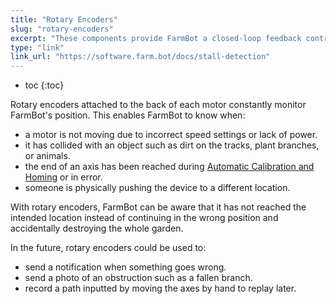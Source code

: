 ```yaml
---
title: "Rotary Encoders"
slug: "rotary-encoders"
excerpt: "These components provide FarmBot a closed-loop feedback control system"
type: "link"
link_url: "https://software.farm.bot/docs/stall-detection"
---
```


* toc
{:toc}

Rotary encoders attached to the back of each motor constantly monitor FarmBot's position. This enables FarmBot to know when:

* a motor is not moving due to incorrect speed settings or lack of power.
* it has collided with an object such as dirt on the tracks, plant branches, or animals.
* the end of an axis has been reached during [Automatic Calibration and Homing](calibration-and-homing.md) or in error.
* someone is physically pushing the device to a different location.

With rotary encoders, FarmBot can be aware that it has not reached the intended location instead of continuing in the wrong position and accidentally destroying the whole garden.

In the future, rotary encoders could be used to:

* send a notification when something goes wrong.
* send a photo of an obstruction such as a fallen branch.
* record a path inputted by moving the axes by hand to replay later.
